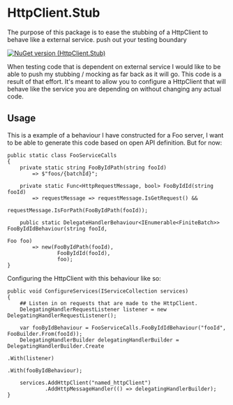 # HttpClient.Stub

The purpose of this package is to ease the stubbing of a HttpClient to behave like a external service. push out your testing boundary

[![NuGet version (HttpClient.Stub)](https://img.shields.io/nuget/v/HttpClient.Stub.svg?style=flat-square)](https://www.nuget.org/packages/HttpClient.Stub/)

When testing code that is dependent on external service I would like to be able to push my stubbing / mocking as far back as it will go. This code is a result of that effort.
It's meant to allow you to configure a HttpClient that will behave like the service you are depending on without changing any actual code.

## Usage

This is a example of a behaviour I have constructed for a Foo server, I want to be able to generate this code based on open API definition. But for now:

```CSharp
public static class FooServiceCalls
{
    private static string FooByIdPath(string fooId)
        => $"foos/{batchId}";

    private static Func<HttpRequestMessage, bool> FooByIdId(string fooId)
        => requestMessage => requestMessage.IsGetRequest() &&
                             requestMessage.IsForPath(FooByIdPath(fooId));

    public static DelegateHandlerBehaviour<IEnumerable<FiniteBatch>> FooByIdIdBehaviour(string fooId,
                                                                                        Foo foo)
        => new(FooByIdPath(fooId),
                FooByIdId(fooId),
                foo);
}
```

Configuring the HttpClient with this behaviour like so:

```CSharp
public void ConfigureServices(IServiceCollection services)
{
    ## Listen in on requests that are made to the HttpClient.
    DelegatingHandlerRequestListener listener = new DelegatingHandlerRequestListener();

    var fooByIdBehaviour = FooServiceCalls.FooByIdIdBehaviour("fooId", FooBuilder.From(fooId));
    DelegatingHandlerBuilder delegatingHandlerBuilder = DelegatingHandlerBuilder.Create
                                                                                .With(listener)
                                                                                .With(fooByIdBehaviour);

    services.AddHttpClient("named_httpClient")
            .AddHttpMessageHandler(() => delegatingHandlerBuilder);
}
```